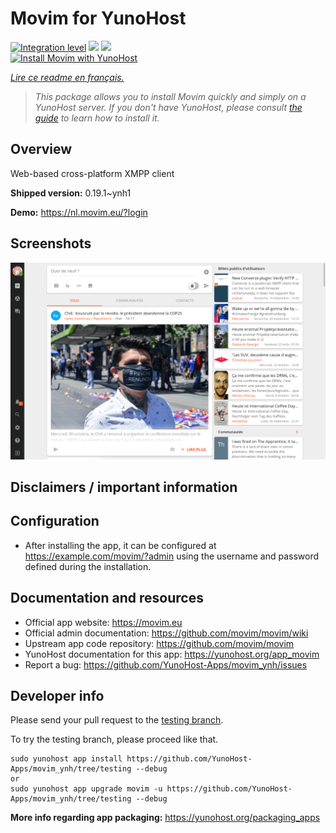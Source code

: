 <!--
N.B.: This README was automatically generated by https://github.com/YunoHost/apps/tree/master/tools/README-generator
It shall NOT be edited by hand.
-->

# Movim for YunoHost

[![Integration level](https://dash.yunohost.org/integration/movim.svg)](https://dash.yunohost.org/appci/app/movim) ![](https://ci-apps.yunohost.org/ci/badges/movim.status.svg) ![](https://ci-apps.yunohost.org/ci/badges/movim.maintain.svg)  
[![Install Movim with YunoHost](https://install-app.yunohost.org/install-with-yunohost.svg)](https://install-app.yunohost.org/?app=movim)

*[Lire ce readme en français.](./README_fr.md)*

> *This package allows you to install Movim quickly and simply on a YunoHost server.
If you don't have YunoHost, please consult [the guide](https://yunohost.org/#/install) to learn how to install it.*

## Overview

Web-based cross-platform XMPP client

**Shipped version:** 0.19.1~ynh1

**Demo:** https://nl.movim.eu/?login

## Screenshots

![](./doc/screenshots/movim.png)

## Disclaimers / important information

## Configuration

 * After installing the app, it can be configured at https://example.com/movim/?admin using the username and password defined during the installation.

## Documentation and resources

* Official app website: https://movim.eu
* Official admin documentation: https://github.com/movim/movim/wiki
* Upstream app code repository: https://github.com/movim/movim
* YunoHost documentation for this app: https://yunohost.org/app_movim
* Report a bug: https://github.com/YunoHost-Apps/movim_ynh/issues

## Developer info

Please send your pull request to the [testing branch](https://github.com/YunoHost-Apps/movim_ynh/tree/testing).

To try the testing branch, please proceed like that.
```
sudo yunohost app install https://github.com/YunoHost-Apps/movim_ynh/tree/testing --debug
or
sudo yunohost app upgrade movim -u https://github.com/YunoHost-Apps/movim_ynh/tree/testing --debug
```

**More info regarding app packaging:** https://yunohost.org/packaging_apps